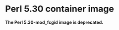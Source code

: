 Perl 5.30 container image
=========================

**The Perl 5.30-mod_fcgid image is deprecated.**